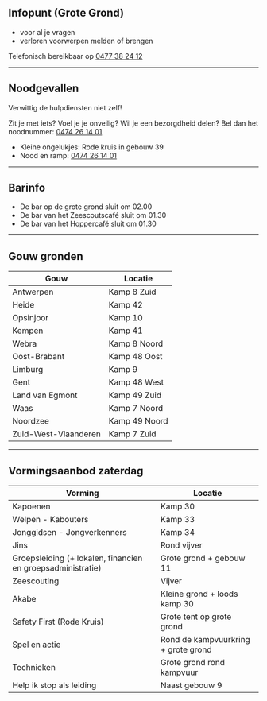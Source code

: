 ## Infopunt (Grote Grond)
* voor al je vragen
* verloren voorwerpen melden of brengen

Telefonisch bereikbaar op [0477 38 24 12](tel:0477382412)

---

## Noodgevallen
Verwittig de hulpdiensten niet zelf!

Zit je met iets? Voel je je onveilig? Wil je een bezorgdheid delen? Bel dan het noodnummer: [0474 26 14 01](tel:0474261401)
* Kleine ongelukjes: Rode kruis in gebouw 39
* Nood en ramp: [0474 26 14 01](tel:0474261401)

---

## Barinfo
* De bar op de grote grond sluit om 02.00
* De bar van het Zeescoutscafé sluit om 01.30
* De bar van het Hoppercafé sluit om 01.30

---

## Gouw gronden
|Gouw                |Locatie      |
|--------------------|-------------|
|Antwerpen           |Kamp 8 Zuid  |
|Heide               |Kamp 42      |
|Opsinjoor           |Kamp 10      |
|Kempen              |Kamp 41      |
|Webra               |Kamp 8 Noord |
|Oost-Brabant        |Kamp 48 Oost |
|Limburg             |Kamp 9       |
|Gent                |Kamp 48 West |
|Land van Egmont     |Kamp 49 Zuid |
|Waas                |Kamp 7 Noord |
|Noordzee            |Kamp 49 Noord|
|Zuid-West-Vlaanderen|Kamp 7 Zuid  |

---

## Vormingsaanbod zaterdag
|Vorming                    |Locatie                            |
|---------------------------|-----------------------------------|
|Kapoenen                   |Kamp 30                            |
|Welpen - Kabouters         |Kamp 33                            |
|Jonggidsen - Jongverkenners|Kamp 34                            |
|Jins                       |Rond vijver                        |
|Groepsleiding (+ lokalen, financien en groepsadministratie)|Grote grond + gebouw 11|
|Zeescouting                |Vijver                             |
|Akabe                      |Kleine grond + loods kamp 30       |
|Safety First (Rode Kruis)  |Grote tent op grote grond          |
|Spel en actie              |Rond de kampvuurkring + grote grond|
|Technieken                 |Grote grond rond kampvuur          |
|Help ik stop als leiding   |Naast gebouw 9                     |
